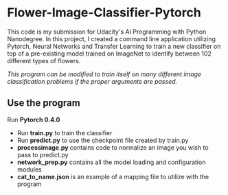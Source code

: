 # Flower-Image-Classifier-Pytorch

This code is my submission for Udacity's AI Programming with Python Nanodegree. In this project, I created a command line application utilizing Pytorch, Neural Networks and Transfer Learning to train a new classifier on top of a pre-existing model trained on ImageNet to identify between 102 different types of flowers.

_This program can be modified to train itself on many different image classification problems if the proper arguments are passed._

## Use the program
Run **Pytorch 0.4.0**

  * Run **train.py** to train the classifier
  * Run **predict.py** to use the checkpoint file created by train.py
  * **processimage.py** contains code to normalize an image you wish to pass to predict.py
  * **network_prep.py** contains all the model loading and configuration modules
  * **cat_to_name.json** is an example of a mapping file to utilize with the program
